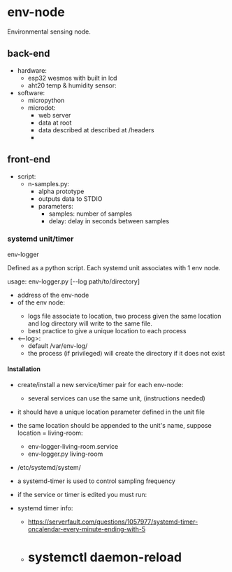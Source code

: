 # env-node

Environmental sensing node. 

## back-end

- hardware:
	- esp32 wesmos with built in lcd
	- aht20 temp & humidity sensor:
- software:
	- micropython
	- microdot:
		- web server
		- data at root
		- data described at described at /headers
		- 
## front-end

- script:
	- n-samples.py:
		- alpha prototype 
		- outputs data to STDIO
		- parameters:
			- samples: number of samples
			- delay: delay in seconds between samples

### systemd unit/timer

env-logger

Defined as a python script. Each systemd unit associates with 1 env node.

usage: env-logger.py <ip> <location> [--log path/to/directory]

- <ip> address of the env-node
- <location> of the env node:
	- logs file associate to location, two process given the same location and log directory will write to the same file. 
	- best practice to give a unique location to each process
- <--log>:
	- default /var/env-log/
	- the process (if privileged) will create the directory if it does not exist

#### Installation

- create/install a new service/timer pair for each env-node:
	- several services can use the same unit, (instructions needed)
- it should have a unique location parameter defined in the unit file
- the same location should be appended to the unit's name, suppose location = living-room:
	- env-logger-living-room.service
	- env-logger.py <ip> living-room
- /etc/systemd/system/
- a systemd-timer is used to control sampling frequency
- if the service or timer is edited you must run:


- systemd timer info:
	- https://serverfault.com/questions/1057977/systemd-timer-oncalendar-every-minute-ending-with-5
	- # systemctl daemon-reload
